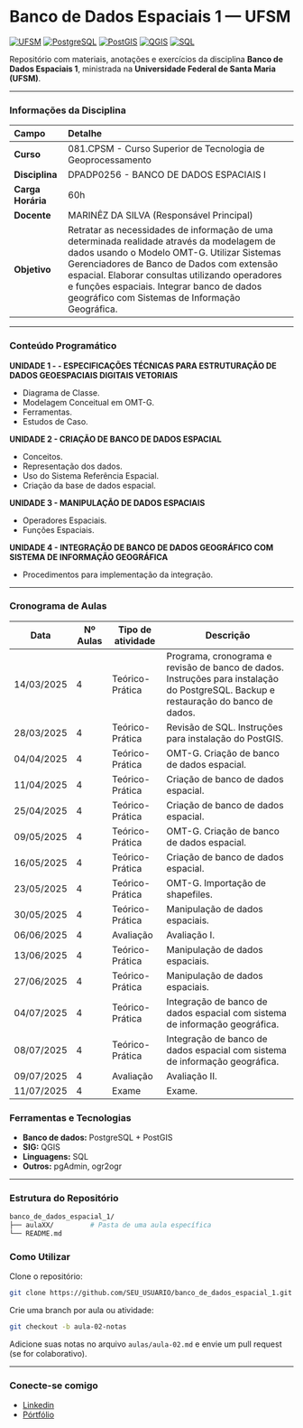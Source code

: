 # Banco de Dados Espaciais 1 — UFSM

[![UFSM](https://img.shields.io/badge/UFSM-Universidade%20Federal%20de%20Santa%20Maria-blue)](https://www.ufsm.br)
[![PostgreSQL](https://img.shields.io/badge/PostgreSQL-14+-336791?logo=postgresql&logoColor=white)](https://www.postgresql.org/)
[![PostGIS](https://img.shields.io/badge/PostGIS-3.3+-A6CE39?logo=postgis&logoColor=white)](https://postgis.net/)
[![QGIS](https://img.shields.io/badge/QGIS-3.30+-93b023?logo=qgis&logoColor=white)](https://qgis.org/)
[![SQL](https://img.shields.io/badge/SQL-Structured%20Query%20Language-lightgrey)](https://en.wikipedia.org/wiki/SQL)

Repositório com materiais, anotações e exercícios da disciplina **Banco de Dados Espaciais 1**, ministrada na **Universidade Federal de Santa Maria (UFSM)**.

---

### Informações da Disciplina

| Campo | Detalhe |
| :--- | :--- |
| **Curso** | 081.CPSM - Curso Superior de Tecnologia de Geoprocessamento |
| **Disciplina** | DPADP0256 - BANCO DE DADOS ESPACIAIS I |
| **Carga Horária** | 60h |
| **Docente** | MARINÊZ DA SILVA (Responsável Principal) |
| **Objetivo** | Retratar as necessidades de informação de uma determinada realidade através da modelagem de dados usando o Modelo OMT-G. Utilizar Sistemas Gerenciadores de Banco de Dados com extensão espacial. Elaborar consultas utilizando operadores e funções espaciais. Integrar banco de dados geográfico com Sistemas de Informação Geográfica. |

---

### Conteúdo Programático

**UNIDADE 1 - - ESPECIFICAÇÕES TÉCNICAS PARA ESTRUTURAÇÃO DE DADOS GEOESPACIAIS DIGITAIS VETORIAIS**
* Diagrama de Classe.
*  Modelagem Conceitual em OMT-G.
*  Ferramentas.
*  Estudos de Caso.

**UNIDADE 2 - CRIAÇÃO DE BANCO DE DADOS ESPACIAL**
* Conceitos.
* Representação dos dados.
* Uso do Sistema Referência Espacial.
* Criação da base de dados espacial.

**UNIDADE 3 - MANIPULAÇÃO DE DADOS ESPACIAIS**
* Operadores Espaciais.
* Funções Espaciais.

**UNIDADE 4 - INTEGRAÇÃO DE BANCO DE DADOS GEOGRÁFICO COM SISTEMA DE INFORMAÇÃO GEOGRÁFICA**
* Procedimentos para implementação da integração.

---

### Cronograma de Aulas

| Data       | Nº Aulas | Tipo de atividade | Descrição                                                                                                                           |
| ---------- | -------- | ----------------- | ----------------------------------------------------------------------------------------------------------------------------------- |
| 14/03/2025 | 4        | Teórico-Prática   | Programa, cronograma e revisão de banco de dados. Instruções para instalação do PostgreSQL. Backup e restauração do banco de dados. |
| 28/03/2025 | 4        | Teórico-Prática   | Revisão de SQL. Instruções para instalação do PostGIS.                                                                              |
| 04/04/2025 | 4        | Teórico-Prática   | OMT-G. Criação de banco de dados espacial.                                                                                          |
| 11/04/2025 | 4        | Teórico-Prática   | Criação de banco de dados espacial.                                                                                                 |
| 25/04/2025 | 4        | Teórico-Prática   | Criação de banco de dados espacial.                                                                                                 |
| 09/05/2025 | 4        | Teórico-Prática   | OMT-G. Criação de banco de dados espacial.                                                                                          |
| 16/05/2025 | 4        | Teórico-Prática   | Criação de banco de dados espacial.                                                                                                 |
| 23/05/2025 | 4        | Teórico-Prática   | OMT-G. Importação de shapefiles.                                                                                                    |
| 30/05/2025 | 4        | Teórico-Prática   | Manipulação de dados espaciais.                                                                                                     |
| 06/06/2025 | 4        | Avaliação         | Avaliação I.                                                                                                                        |
| 13/06/2025 | 4        | Teórico-Prática   | Manipulação de dados espaciais.                                                                                                     |
| 27/06/2025 | 4        | Teórico-Prática   | Manipulação de dados espaciais.                                                                                                     |
| 04/07/2025 | 4        | Teórico-Prática   | Integração de banco de dados espacial com sistema de informação geográfica.                                                         |
| 08/07/2025 | 4        | Teórico-Prática   | Integração de banco de dados espacial com sistema de informação geográfica.                                                         |
| 09/07/2025 | 4        | Avaliação         | Avaliação II.                                                                                                                       |
| 11/07/2025 | 4        | Exame             | Exame.                                                                                                                              |


### Ferramentas e Tecnologias
* **Banco de dados:** PostgreSQL + PostGIS
* **SIG:** QGIS
* **Linguagens:** SQL
* **Outros:** pgAdmin, ogr2ogr

---

### Estrutura do Repositório
```bash
banco_de_dados_espacial_1/
├── aulaXX/         # Pasta de uma aula específica
└── README.md
```

### Como Utilizar

Clone o repositório:
```bash
git clone https://github.com/SEU_USUARIO/banco_de_dados_espacial_1.git
```
Crie uma branch por aula ou atividade:
```bash
git checkout -b aula-02-notas
```

Adicione suas notas no arquivo `aulas/aula-02.md` e envie um pull request (se for colaborativo).

---

### Conecte-se comigo
* [Linkedin](https://www.linkedin.com/in/beatriz-woos-buffon-102ab5191/)
* [Pórtfólio](https://beatrizbuffon21.github.io/)


